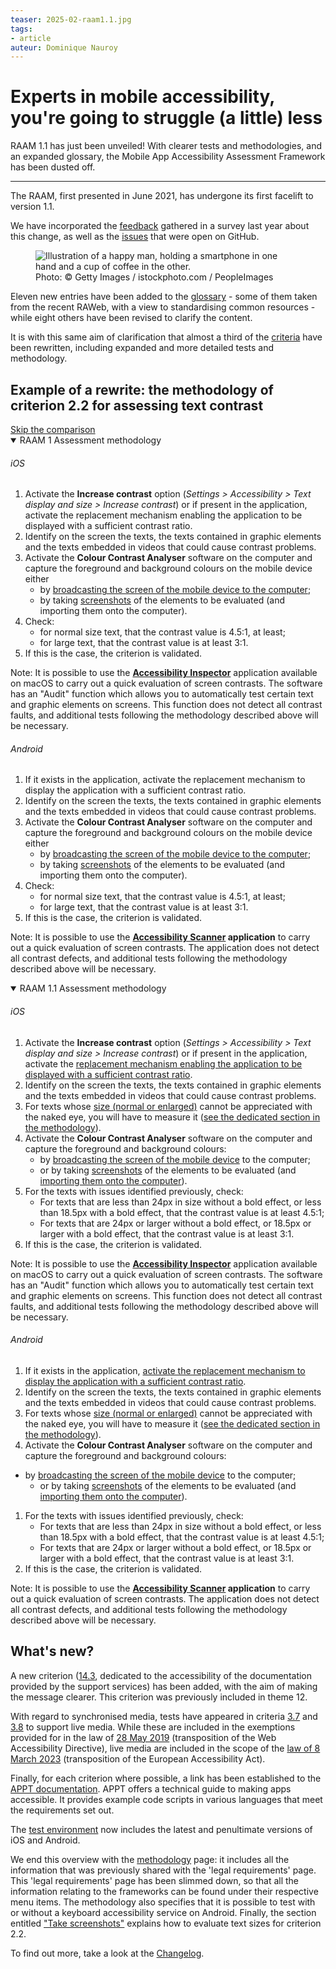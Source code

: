 ```yaml
---
teaser: 2025-02-raam1.1.jpg
tags:
- article
auteur: Dominique Nauroy
---
```

<hgroup>
 <h1>Experts in mobile accessibility, you're going to struggle (a little) less</h1> 
 <p>RAAM 1.1 has just been unveiled! With clearer tests and methodologies, and an expanded glossary, the Mobile App Accessibility Assessment Framework has been dusted off.</p>
</hgroup>
<hr>
<div class="intro"> 
    <p>The RAAM, first presented in June 2021, has undergone its first facelift to version 1.1.</p> 
</div>    
<p>We have incorporated the <a href="2024-05-06-RAAM-survey.html">feedback</a> gathered in a survey last year about this change, as well as the <a href="https://github.com/accessibility-luxembourg/ReferentielAccessibiliteMobile/issues?q=is%3Aissue%20state%3Aclosed">issues</a> that were open on GitHub.</p>
<figure role="group" aria-label="Photo: © Getty Images / istockphoto.com / PeopleImages" class="pic"> <img src="../../../../content/fr/news/img/2025-02-raam1.1.jpg" alt="Illustration of a happy man, holding a smartphone in one hand and a cup of coffee in the other."> <figcaption>Photo: © Getty Images / istockphoto.com / PeopleImages</figcaption>
</figure>
<p>Eleven new entries have been added to the <a href="/en/raam1.1/glossaire.html">glossary</a> - some of them taken from the recent RAWeb, with a view to standardising common resources - while eight others have been revised to clarify the content.</p>
<p>It is with this same aim of clarification that almost a third of the <a href="/en/raam1.1/glossaire.html">criteria</a> have been rewritten, including expanded and more detailed tests and methodology.</p>
<h2>Example of a rewrite: the methodology of criterion 2.2 for assessing text contrast</h2>

<div class="skip-link" style="position: relative">
<a href="#jump-comparison" class="in-article">Skip the comparison</a>
</div>
        <div class="accordion sideBySide" style="border:none">
            <div style="border:none">
                <details style="border: none" class="methodo" open=""><summary>RAAM 1 Assessment methodology</summary><div><h6 id="ios-2">iOS</h6><ol>
<li>Activate the <strong>Increase contrast</strong> option (<em>Settings &gt; Accessibility &gt; Text display and size &gt; Increase contrast</em>) or if present in the application, activate the replacement mechanism enabling the application to be displayed with a sufficient contrast ratio.</li>
<li>Identify on the screen the texts, the texts contained in graphic elements and the texts embedded in videos that could cause contrast problems.</li>
<li>Activate the <strong>Colour Contrast Analyser</strong> software on the computer and capture the foreground and background colours on the mobile device either
<ul>
<li>by <a href="/en/raam1/methodologie.html#broadcast-the-screen-of-the-mobile-device">broadcasting the screen of the mobile device to the computer</a>;</li>
<li>by taking <a href="/en/raam1/methodologie.html#take-screenshots">screenshots</a> of the elements to be evaluated (and importing them onto the computer).</li>
</ul>
</li>
<li>Check:
<ul>
<li>for normal size text, that the contrast value is 4.5:1, at least;</li>
<li>for large text, that the contrast value is at least 3:1.</li>
</ul>
</li>
<li>If this is the case, the criterion is validated.</li>
</ol><p>Note: It is possible to use the <strong><a href="/en/raam1/methodologie.html#test-applications">Accessibility Inspector</a></strong> application available on macOS to carry out a quick evaluation of screen contrasts. The software has an "Audit" function which allows you to automatically test certain text and graphic elements on screens. This function does not detect all contrast faults, and additional tests following the methodology described above will be necessary.</p><h6 id="android-2">Android</h6><ol>
<li>If it exists in the application, activate the replacement mechanism to display the application with a sufficient contrast ratio.</li>
<li>Identify on the screen the texts, the texts contained in graphic elements and the texts embedded in videos that could cause contrast problems.</li>
<li>Activate the <strong>Colour Contrast Analyser</strong> software on the computer and capture the foreground and background colours on the mobile device either
<ul>
<li>by <a href="/en/raam1/methodologie.html#broadcast-the-screen-of-the-mobile-device">broadcasting the screen of the mobile device to the computer</a>;</li>
<li>by taking <a href="/en/raam1/methodologie.html#take-screenshots">screenshots</a> of the elements to be evaluated (and importing them onto the computer).</li>
</ul>
</li>
<li>Check:
<ul>
<li>for normal size text, that the contrast value is 4.5:1, at least;</li>
<li>for large text, that the contrast value is at least 3:1.</li>
</ul>
</li>
<li>If this is the case, the criterion is validated.</li>
</ol><p>Note: It is possible to use the <strong><a href="/en/raam1/methodologie.html#test-applications">Accessibility Scanner</a> application</strong> to carry out a quick evaluation of screen contrasts. The application does not detect all contrast defects, and additional tests following the methodology described above will be necessary.</p></div></details>
            </div>
            <div style="border:none">
                <details style="border:none" class="methodo" open=""><summary>RAAM 1.1 Assessment methodology</summary><div><h6 id="ios-2">iOS</h6><ol>
<li>Activate the <strong>Increase contrast</strong> option (<em>Settings &gt; Accessibility &gt; Text display and size &gt; Increase contrast</em>) or if present in the application, activate the <a href="/en/raam1.1/glossaire.html#application-mechanism-for-displaying-a-correct-contrast-ratio">replacement mechanism enabling the application to be displayed with a sufficient contrast ratio</a>.</li>
<li>Identify on the screen the texts, the texts contained in graphic elements and the texts embedded in videos that could cause contrast problems.</li>
<li>For texts whose <a href="/en/raam1.1/glossaire.html#contrast-text-size">size (normal or enlarged)</a> cannot be appreciated with the naked eye, you will have to measure it (<a href="/en/raam1.1/methodologie.html#evaluate-the-size-of-a-text">see the dedicated section in the methodology</a>).</li>
<li>Activate the <strong>Colour Contrast Analyser</strong> software on the computer and capture the foreground and background colours:
<ul>
<li>by <a href="/en/raam1.1/methodologie.html#broadcast-the-screen-of-the-mobile-device">broadcasting the screen of the mobile device</a> to the computer;</li>
<li>or by taking <a href="/en/raam1.1/methodologie.html#take-screenshots">screenshots</a> of the elements to be evaluated (and <a href="/en/raam1.1/methodologie.html#import-screenshots-onto-the-computer">importing them onto the computer</a>).</li>
</ul>
</li>
<li>For the texts with issues identified previously, check:
<ul>
<li>For texts that are less than 24px in size without a bold effect, or less than 18.5px with a bold effect, that the contrast value is at least 4.5:1;</li>
<li>For texts that are 24px or larger without a bold effect, or 18.5px or larger with a bold effect, that the contrast value is at least 3:1.</li>
</ul>
</li>
<li>If this is the case, the criterion is validated.</li>
</ol><p>Note: It is possible to use the <strong><a href="/en/raam1.1/methodologie.html#test-applications">Accessibility Inspector</a></strong> application available on macOS to carry out a quick evaluation of screen contrasts. The software has an "Audit" function which allows you to automatically test certain text and graphic elements on screens. This function does not detect all contrast faults, and additional tests following the methodology described above will be necessary.</p><h6 id="android-2">Android</h6><ol>
<li>If it exists in the application, <a href="/en/raam1.1/glossaire.html#application-mechanism-for-displaying-a-correct-contrast-ratio">activate the replacement mechanism to display the application with a sufficient contrast ratio</a>.</li>
<li>Identify on the screen the texts, the texts contained in graphic elements and the texts embedded in videos that could cause contrast problems.</li>
<li>For texts whose <a href="/en/raam1.1/glossaire.html#contrast-text-size">size (normal or enlarged)</a> cannot be appreciated with the naked eye, you will have to measure it (<a href="/en/raam1.1/methodologie.html#evaluate-the-size-of-a-text">see the dedicated section in the methodology</a>).</li>
<li>Activate the <strong>Colour Contrast Analyser</strong> software on the computer and capture the foreground and background colours:</li>
</ol><ul>
<li>by <a href="/en/raam1.1/methodologie.html#broadcast-the-screen-of-the-mobile-device">broadcasting the screen of the mobile device</a> to the computer;
<ul>
<li>or by taking <a href="/en/raam1.1/methodologie.html#take-screenshots">screenshots</a> of the elements to be evaluated (and <a href="/en/raam1.1/methodologie.html#import-screenshots-onto-the-computer">importing them onto the computer</a>).</li>
</ul>
</li>
</ul><ol>
<li>For the texts with issues identified previously, check:
<ul>
<li>For texts that are less than 24px in size without a bold effect, or less than 18.5px with a bold effect, that the contrast value is at least 4.5:1;</li>
<li>For texts that are 24px or larger without a bold effect, or 18.5px or larger with a bold effect, that the contrast value is at least 3:1.</li>
</ul>
</li>
<li>If this is the case, the criterion is validated.</li>
</ol><p>Note: It is possible to use the <strong><a href="/en/raam1.1/methodologie.html#test-applications">Accessibility Scanner</a> application</strong> to carry out a quick evaluation of screen contrasts. The application does not detect all contrast defects, and additional tests following the methodology described above will be necessary.</p></div></details>
            </div>
        </div>
<h2 id="jump-comparison">What's new?</h2>
<p>A new criterion (<a href="/en/raam1.1/referentiel-technique.html#crit-14-3">14.3</a>, dedicated to the accessibility of the documentation provided by the support services) has been added, with the aim of making the message clearer. This criterion was previously included in theme 12.</p>
<p>With regard to synchronised media, tests have appeared in criteria <a href="/en/raam1.1/referentiel-technique.html#crit-3-7">3.7</a> and <a href="/en/raam1.1/referentiel-technique.html#crit-3-8">3.8</a> to support live media. While these are included in the exemptions provided for in the law of <a href="https://legilux.public.lu/eli/etat/leg/loi/2019/05/28/a373/jo">28 May 2019</a> (transposition of the Web Accessibility Directive), live media are included in the scope of the <a href="https://legilux.public.lu/eli/etat/leg/loi/2023/03/08/a133/jo">law of 8 March 2023</a> (transposition of the European Accessibility Act).</p>
<p>Finally, for each criterion where possible, a link has been established to the <a href="https://appt.org/en/guidelines/wcag/">APPT documentation</a>. APPT offers a technical guide to making apps accessible. It provides example code scripts in various languages that meet the requirements set out.</p>
<p>The <a href="/en/raam1.1/environnement.html">test environment</a> now includes the latest and penultimate versions of iOS and Android.</p>
<p>We end this overview with the <a href="/en/raam1.1/methodologie.html">methodology</a> page: it includes all the information that was previously shared with the 'legal requirements' page. This 'legal requirements' page has been slimmed down, so that all the information relating to the frameworks can be found under their respective menu items. The methodology also specifies that it is possible to test with or without a keyboard accessibility service on Android. Finally, the section entitled <a href="/en/raam1.1/methodologie.html#take-screenshots">"Take screenshots"</a> explains how to evaluate text sizes for criterion 2.2.</p>
<p>To find out more, take a look at the <a href="/en/raam1.1/notes-revision.html">Changelog</a>.</p>